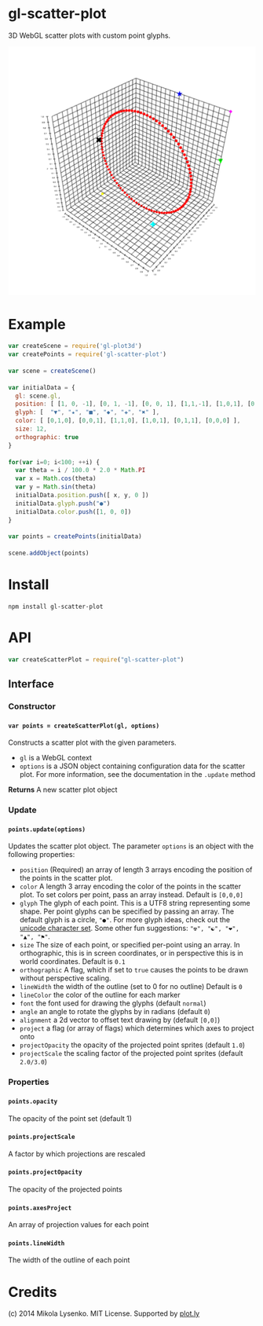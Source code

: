 gl-scatter-plot
===============
3D WebGL scatter plots with custom point glyphs.

<img src="scatterplot.png">

# Example

```javascript
var createScene = require('gl-plot3d')
var createPoints = require('gl-scatter-plot')

var scene = createScene()

var initialData = {
  gl: scene.gl,
  position: [ [1, 0, -1], [0, 1, -1], [0, 0, 1], [1,1,-1], [1,0,1], [0,1,1] ],
  glyph: [  "▼", "★", "■", "◆", "✚", "✖" ],
  color: [ [0,1,0], [0,0,1], [1,1,0], [1,0,1], [0,1,1], [0,0,0] ],
  size: 12,
  orthographic: true
}

for(var i=0; i<100; ++i) {
  var theta = i / 100.0 * 2.0 * Math.PI
  var x = Math.cos(theta)
  var y = Math.sin(theta)
  initialData.position.push([ x, y, 0 ])
  initialData.glyph.push("●")
  initialData.color.push([1, 0, 0])
}

var points = createPoints(initialData)

scene.addObject(points)
```

# Install

```
npm install gl-scatter-plot
```

# API

```javascript
var createScatterPlot = require("gl-scatter-plot")
```

## Interface

### Constructor

#### `var points = createScatterPlot(gl, options)`
Constructs a scatter plot with the given parameters.  

* `gl` is a WebGL context
* `options` is a JSON object containing configuration data for the scatter plot.  For more information, see the documentation in the `.update` method

**Returns** A new scatter plot object

### Update

#### `points.update(options)`
Updates the scatter plot object.  The parameter `options` is an object with the following properties:

* `position` (Required) an array of length 3 arrays encoding the position of the points in the scatter plot.
* `color` A length 3 array encoding the color of the points in the scatter plot.  To set colors per point, pass an array instead.  Default is `[0,0,0]`
* `glyph` The glyph of each point.  This is a UTF8 string representing some shape.  Per point glyphs can be specified by passing an array.  The default glyph is a circle, `"●"`.  For more glyph ideas, check out the [unicode character set](http://unicode-table.com/en/).  Some other fun suggestions: `"☢", "☯", "❤", "▲", "⚑"`. 
* `size` The size of each point, or specified per-point using an array.  In orthographic, this is in screen coordinates, or in perspective this is in world coordinates. Default is `0.1`
* `orthographic` A flag, which if set to `true` causes the points to be drawn without perspective scaling.
* `lineWidth` the width of the outline (set to 0 for no outline) Default is `0`
* `lineColor` the color of the outline for each marker
* `font` the font used for drawing the glyphs (default `normal`)
* `angle` an angle to rotate the glyphs by in radians (default `0`)
* `alignment` a 2d vector to offset text drawing by (default `[0,0]`)
* `project` a flag (or array of flags) which determines which axes to project onto
* `projectOpacity` the opacity of the projected point sprites (default `1.0`)
* `projectScale` the scaling factor of the projected point sprites (default `2.0/3.0`)

### Properties

#### `points.opacity`
The opacity of the point set (default 1)

#### `points.projectScale`
A factor by which projections are rescaled

#### `points.projectOpacity`
The opacity of the projected points

#### `points.axesProject`
An array of projection values for each point

#### `points.lineWidth`
The width of the outline of each point

# Credits
(c) 2014 Mikola Lysenko. MIT License.  Supported by [plot.ly](https://plot.ly/)